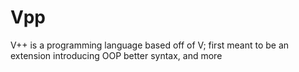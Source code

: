# Vpp
V++ is a programming language based off of V; first meant to be an extension introducing OOP better syntax, and more
